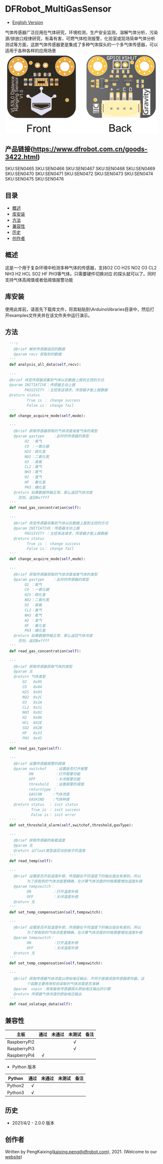 # DFRobot_MultiGasSensor
- [English Version](./README.md)

气体传感器广泛应用在气体研究，环境检测，生产安全监测，溶解气体分析，污染源/排放口规律研究，有毒有害，可燃气体检测报警，化验室或现场简单气体分析测试等方面，这款气体传感器更是集成了多种气体探头的一个多气体传感器，可以适用于各种各样的应用场景
![正反面svg效果图](../../resources/images/DFR0784.png)

## 产品链接(https://www.dfrobot.com.cn/goods-3422.html)

  SKU:SEN0465
  SKU:SEN0466
  SKU:SEN0467
  SKU:SEN0468
  SKU:SEN0469
  SKU:SEN0470
  SKU:SEN0471
  SKU:SEN0472
  SKU:SEN0473
  SKU:SEN0474
  SKU:SEN0475
  SKU:SEN0476

## 目录

* [概述](#概述)
* [库安装](#库安装)
* [方法](#方法)
* [兼容性](#兼容性y)
* [历史](#历史)
* [创作者](#创作者)

## 概述

这是一个用于复杂环境中检测多种气体的传感器，支持O2 CO H2S 
NO2 O3 CL2 NH3 H2 HCL SO2 HF PH3等气体。只需要硬件切换对应
的探头就可以了。同时支持气体高阈值或者低阈值报警功能

## 库安装

使用此库前，请首先下载库文件，将其粘贴到\Arduino\libraries目录中，然后打开examples文件夹并在该文件夹中运行演示。

## 方法

```python
  '''!
    @brief 解析传感器返回的数据
    @param recv 获取到的数据
  '''
  def analysis_all_data(self,recv):

  '''
  @brief 改变传感器采集到气体以后数据上报到主控的方式
  @param INITIATIVE：传感器主动上报
         PASSIVITY ：主控发送请求，传感器才能上报数据
  @return status
          True is ： change success
          False is： change fail
  '''
  def change_acquire_mode(self,mode):

  '''
    @brief 获取传感器获取的气体浓度或者气体的类型
    @param gastype    ：此时的传感器的类型
         O2 ：氧气
         CO ：一氧化碳
         H2S：硫化氢
         NO2：二氧化氮
         O3 ：臭氧
         CL2：氯气
         NH3：氨气
         H2 ：氢气
         HF ：氟化氢
         PH3：磷化氢
    @return 如果数据传输正常，那么返回气体浓度
      否则，返回0xffff
  '''
  def read_gas_concentration(self):

  '''
    @brief 改变传感器采集到气体以后数据上报到主控的方式
    @param INITIATIVE：传感器主动上报
         PASSIVITY ：主控发送请求，传感器才能上报数据
    @return status
          True is ： change success
          False is： change fail
  '''
  def change_acquire_mode(self,mode):

  '''
    @brief 获取传感器获取的气体浓度或者气体的类型
    @param gastype    ：此时的传感器的类型
         O2 ：氧气
         CO ：一氧化碳
         H2S：硫化氢
         NO2：二氧化氮
         O3 ：臭氧
         CL2：氯气
         NH3：氨气
         H2 ：氢气
         HF ：氟化氢
         PH3：磷化氢
    @return 如果数据传输正常，那么返回气体浓度
      否则，返回0xffff
  '''
  def read_gas_concentration(self):      

  '''
    @brief 获取传感器获取气体的类型
    @param 无
    @return 气体类型
        O2   0x05
        CO   0x04
        H2S  0x03
        NO2  0x2C
        O3   0x2A
        CL2  0x31
        NH3  0x02
        H2   0x06
        HCL  0X2E
        SO2  0X2B
        HF   0x33
        PH3  0x45
  '''
  def read_gas_type(self):  

  '''
    @brief 设置传感器报警的阈值
    @param switchof    ：设置是否打开报警
           ON          ：打开报警功能
           OFF         ：关闭报警功能
           threshold   ：设置报警的阈值
           returntype ：
           GASCON     :气体浓度
           GASKIND    :气体种类
    @return status  ： init status
            True is ： init success
            False is： init error
  '''
  def set_threshold_alarm(self,switchof,threshold,gasType):    

  '''
    @brief 获取传感器的板载温度
    @param 无
    @return 以float类型返回当前板子的温度
  '''
  def read_temp(self):    

  '''
    @brief 设置是否开启温度补偿，传感器在不同温度下的输出值会有差别，所以
          为了获取到的气体浓度更精确，在计算气体浓度的时候需要增加温度补偿
    @param tempswitch：
          ON          ：打开温度补偿
          OFF         ：关闭温度补偿
    @return 无
  '''
  def set_temp_compensation(self,tempswitch):      

  '''
    @brief 设置是否开启温度补偿，传感器在不同温度下的输出值会有差别，所以
          为了获取到的气体浓度更精确，在计算气体浓度的时候需要增加温度补偿
    @param tempswitch：
          ON          ：打开温度补偿
          OFF         ：关闭温度补偿
    @return 无
  '''
  def set_temp_compensation(self,tempswitch):

  '''
    @brief 获取传感器气体浓度以原始电压输出，不同于直接读取传感器寄存器，这
          个函数主要用来检验读取的气体浓度是否准确
    @param  vopin：用来接收传感器探头原始电压输出的引脚
    @return 传感器气体浓度的原始电压输出
  '''
  def read_volatage_data(self):          
```

## 兼容性

| 主板         | 通过 | 未通过 | 未测试 | 备注 |
| ------------ | :--: | :----: | :----: | :--: |
| RaspberryPi2 |      |        |   √    |      |
| RaspberryPi3 |      |        |   √    |      |
| RaspberryPi4 |  √   |        |        |      |

* Python 版本

| Python  | 通过 | 未通过 | 未测试 | 备注 |
| ------- | :--: | :----: | :----: | ---- |
| Python2 |  √   |        |        |      |
| Python3 |  √   |        |        |      |

## 历史

- 2021/4/2 - 2.0.0 版本

## 创作者

Written by PengKaixing(kaixing.peng@dfrobot.com), 2021. (Welcome to our [website](https://www.dfrobot.com/))